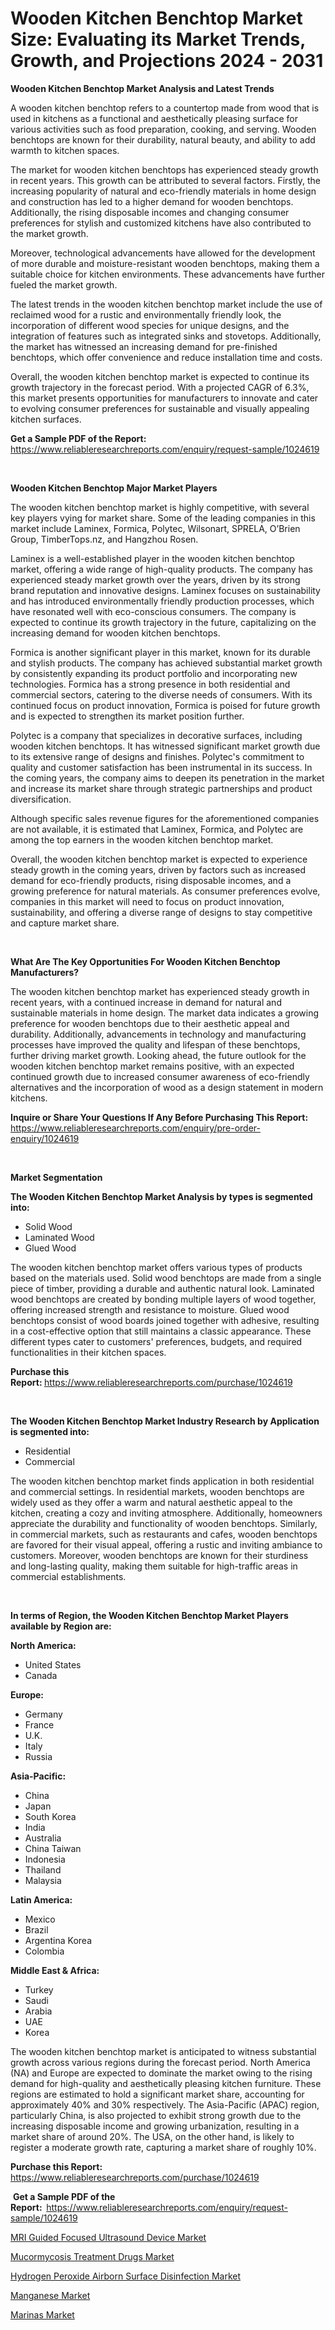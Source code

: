 <p><h1>Wooden Kitchen Benchtop Market Size: Evaluating its Market Trends, Growth, and Projections 2024 - 2031</h1></p><p><strong>Wooden Kitchen Benchtop Market Analysis and Latest Trends</strong></p>
<p><p>A wooden kitchen benchtop refers to a countertop made from wood that is used in kitchens as a functional and aesthetically pleasing surface for various activities such as food preparation, cooking, and serving. Wooden benchtops are known for their durability, natural beauty, and ability to add warmth to kitchen spaces.</p><p>The market for wooden kitchen benchtops has experienced steady growth in recent years. This growth can be attributed to several factors. Firstly, the increasing popularity of natural and eco-friendly materials in home design and construction has led to a higher demand for wooden benchtops. Additionally, the rising disposable incomes and changing consumer preferences for stylish and customized kitchens have also contributed to the market growth.</p><p>Moreover, technological advancements have allowed for the development of more durable and moisture-resistant wooden benchtops, making them a suitable choice for kitchen environments. These advancements have further fueled the market growth.</p><p>The latest trends in the wooden kitchen benchtop market include the use of reclaimed wood for a rustic and environmentally friendly look, the incorporation of different wood species for unique designs, and the integration of features such as integrated sinks and stovetops. Additionally, the market has witnessed an increasing demand for pre-finished benchtops, which offer convenience and reduce installation time and costs.</p><p>Overall, the wooden kitchen benchtop market is expected to continue its growth trajectory in the forecast period. With a projected CAGR of 6.3%, this market presents opportunities for manufacturers to innovate and cater to evolving consumer preferences for sustainable and visually appealing kitchen surfaces.</p></p>
<p><strong>Get a Sample PDF of the Report:&nbsp;</strong> <a href="https://www.reliableresearchreports.com/enquiry/request-sample/1024619">https://www.reliableresearchreports.com/enquiry/request-sample/1024619</a></p>
<p>&nbsp;</p>
<p><strong>Wooden Kitchen Benchtop Major Market Players</strong></p>
<p><p>The wooden kitchen benchtop market is highly competitive, with several key players vying for market share. Some of the leading companies in this market include Laminex, Formica, Polytec, Wilsonart, SPRELA, O’Brien Group, TimberTops.nz, and Hangzhou Rosen.</p><p>Laminex is a well-established player in the wooden kitchen benchtop market, offering a wide range of high-quality products. The company has experienced steady market growth over the years, driven by its strong brand reputation and innovative designs. Laminex focuses on sustainability and has introduced environmentally friendly production processes, which have resonated well with eco-conscious consumers. The company is expected to continue its growth trajectory in the future, capitalizing on the increasing demand for wooden kitchen benchtops.</p><p>Formica is another significant player in this market, known for its durable and stylish products. The company has achieved substantial market growth by consistently expanding its product portfolio and incorporating new technologies. Formica has a strong presence in both residential and commercial sectors, catering to the diverse needs of consumers. With its continued focus on product innovation, Formica is poised for future growth and is expected to strengthen its market position further.</p><p>Polytec is a company that specializes in decorative surfaces, including wooden kitchen benchtops. It has witnessed significant market growth due to its extensive range of designs and finishes. Polytec's commitment to quality and customer satisfaction has been instrumental in its success. In the coming years, the company aims to deepen its penetration in the market and increase its market share through strategic partnerships and product diversification.</p><p>Although specific sales revenue figures for the aforementioned companies are not available, it is estimated that Laminex, Formica, and Polytec are among the top earners in the wooden kitchen benchtop market.</p><p>Overall, the wooden kitchen benchtop market is expected to experience steady growth in the coming years, driven by factors such as increased demand for eco-friendly products, rising disposable incomes, and a growing preference for natural materials. As consumer preferences evolve, companies in this market will need to focus on product innovation, sustainability, and offering a diverse range of designs to stay competitive and capture market share.</p></p>
<p>&nbsp;</p>
<p><strong>What Are The Key Opportunities For Wooden Kitchen Benchtop Manufacturers?</strong></p>
<p><p>The wooden kitchen benchtop market has experienced steady growth in recent years, with a continued increase in demand for natural and sustainable materials in home design. The market data indicates a growing preference for wooden benchtops due to their aesthetic appeal and durability. Additionally, advancements in technology and manufacturing processes have improved the quality and lifespan of these benchtops, further driving market growth. Looking ahead, the future outlook for the wooden kitchen benchtop market remains positive, with an expected continued growth due to increased consumer awareness of eco-friendly alternatives and the incorporation of wood as a design statement in modern kitchens.</p></p>
<p><strong>Inquire or Share Your Questions If Any Before Purchasing This Report:</strong> <a href="https://www.reliableresearchreports.com/enquiry/pre-order-enquiry/1024619">https://www.reliableresearchreports.com/enquiry/pre-order-enquiry/1024619</a></p>
<p>&nbsp;</p>
<p><strong>Market Segmentation</strong></p>
<p><strong>The Wooden Kitchen Benchtop Market Analysis by types is segmented into:</strong></p>
<p><ul><li>Solid Wood</li><li>Laminated Wood</li><li>Glued Wood</li></ul></p>
<p><p>The wooden kitchen benchtop market offers various types of products based on the materials used. Solid wood benchtops are made from a single piece of timber, providing a durable and authentic natural look. Laminated wood benchtops are created by bonding multiple layers of wood together, offering increased strength and resistance to moisture. Glued wood benchtops consist of wood boards joined together with adhesive, resulting in a cost-effective option that still maintains a classic appearance. These different types cater to customers' preferences, budgets, and required functionalities in their kitchen spaces.</p></p>
<p><strong>Purchase this Report:&nbsp;</strong><a href="https://www.reliableresearchreports.com/purchase/1024619">https://www.reliableresearchreports.com/purchase/1024619</a></p>
<p>&nbsp;</p>
<p><strong>The Wooden Kitchen Benchtop Market Industry Research by Application is segmented into:</strong></p>
<p><ul><li>Residential</li><li>Commercial</li></ul></p>
<p><p>The wooden kitchen benchtop market finds application in both residential and commercial settings. In residential markets, wooden benchtops are widely used as they offer a warm and natural aesthetic appeal to the kitchen, creating a cozy and inviting atmosphere. Additionally, homeowners appreciate the durability and functionality of wooden benchtops. Similarly, in commercial markets, such as restaurants and cafes, wooden benchtops are favored for their visual appeal, offering a rustic and inviting ambiance to customers. Moreover, wooden benchtops are known for their sturdiness and long-lasting quality, making them suitable for high-traffic areas in commercial establishments.</p></p>
<p>&nbsp;</p>
<p><strong>In terms of Region, the Wooden Kitchen Benchtop Market Players available by Region are:</strong></p>
<p>
    <p> <strong> North America: </strong>
        <ul>
            <li>United States</li>
            <li>Canada</li>
        </ul>
        </p> 
    <p> <strong> Europe: </strong>
        <ul>
            <li>Germany</li>
            <li>France</li>
            <li>U.K.</li>
            <li>Italy</li>
            <li>Russia</li>
        </ul>
        </p> 
    <p> <strong> Asia-Pacific: </strong>
        <ul>
            <li>China</li>
            <li>Japan</li>
            <li>South Korea</li>
            <li>India</li>
            <li>Australia</li>
            <li>China Taiwan</li>
            <li>Indonesia</li>
            <li>Thailand</li>
            <li>Malaysia</li>
        </ul>
        </p> 
    <p> <strong> Latin America: </strong>
        <ul>
            <li>Mexico</li>
            <li>Brazil</li>
            <li>Argentina Korea</li>
            <li>Colombia</li>
        </ul>
        </p> 
    <p> <strong> Middle East & Africa: </strong>
        <ul>
            <li>Turkey</li>
            <li>Saudi</li>
            <li>Arabia</li>
            <li>UAE</li>
            <li>Korea</li>
        </ul>
    </p>
    </p>
<p><p>The wooden kitchen benchtop market is anticipated to witness substantial growth across various regions during the forecast period. North America (NA) and Europe are expected to dominate the market owing to the rising demand for high-quality and aesthetically pleasing kitchen furniture. These regions are estimated to hold a significant market share, accounting for approximately 40% and 30% respectively. The Asia-Pacific (APAC) region, particularly China, is also projected to exhibit strong growth due to the increasing disposable income and growing urbanization, resulting in a market share of around 20%. The USA, on the other hand, is likely to register a moderate growth rate, capturing a market share of roughly 10%.</p></p>
<p><strong>Purchase this Report: </strong><a href="https://www.reliableresearchreports.com/purchase/1024619">https://www.reliableresearchreports.com/purchase/1024619</a></p>
<p>&nbsp;<strong>Get a Sample PDF of the Report:&nbsp;&nbsp;</strong><a href="https://www.reliableresearchreports.com/enquiry/request-sample/1024619">https://www.reliableresearchreports.com/enquiry/request-sample/1024619</a></p>
<p><strong></strong></p>
<p><p><a href="https://www.linkedin.com/pulse/mri-guided-focused-ultrasound-device-market-provides-detailed-twqwe?trackingId=bUh3rclWRnmjY8fHfw9Zhw%3D%3D">MRI Guided Focused Ultrasound Device Market</a></p><p><a href="https://www.linkedin.com/pulse/mucormycosis-treatment-drugs-market-research-report-provides-8x6ee?trackingId=6TE2vo54Qceh6mbV%2FKkCAA%3D%3D">Mucormycosis Treatment Drugs Market</a></p><p><a href="https://www.linkedin.com/pulse/hydrogen-peroxide-airborn-surface-disinfection-market-provides-gndze?trackingId=WZt7MirNQOiAEv8sq8s%2B4A%3D%3D">Hydrogen Peroxide Airborn Surface Disinfection Market</a></p><p><a href="https://github.com/markusgodoy/Market-Research-Report-List-1/blob/main/manganese-market.md">Manganese Market</a></p><p><a href="https://github.com/nathandecarvalho/Market-Research-Report-List-1/blob/main/marinas-market.md">Marinas Market</a></p></p>